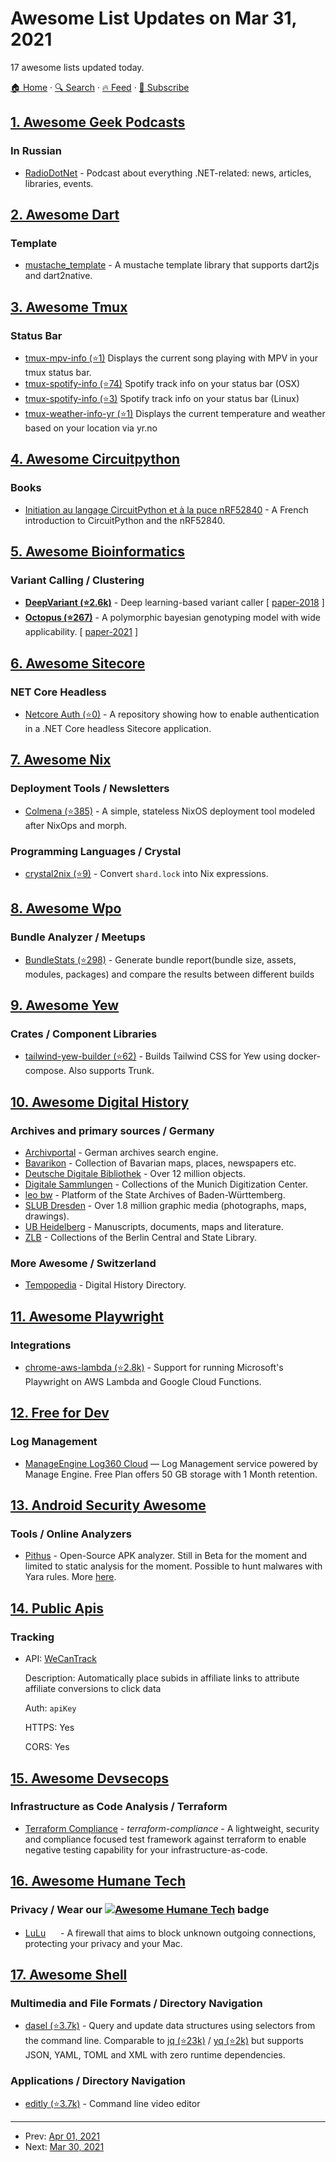 # Awesome List Updates on Mar 31, 2021

17 awesome lists updated today.

[🏠 Home](/README.md) · [🔍 Search](https://www.trackawesomelist.com/search/) · [🔥 Feed](https://www.trackawesomelist.com/rss.xml) · [📮 Subscribe](https://trackawesomelist.us17.list-manage.com/subscribe?u=d2f0117aa829c83a63ec63c2f&id=36a103854c)



## [1. Awesome Geek Podcasts](/content/ayr-ton/awesome-geek-podcasts/README.md)

### In Russian

*   [RadioDotNet](https://radio.dotnet.ru) - Podcast about everything .NET-related: news, articles, libraries, events.

## [2. Awesome Dart](/content/yissachar/awesome-dart/README.md)

### Template

*   [mustache\_template](https://pub.dev/packages/mustache_template) - A mustache template library that supports dart2js and dart2native.

## [3. Awesome Tmux](/content/rothgar/awesome-tmux/README.md)

### Status Bar

*   [tmux-mpv-info (⭐1)](https://github.com/Feqzz/tmux-mpv-info) Displays the current song playing with MPV in your tmux status bar.
*   [tmux-spotify-info (⭐74)](https://github.com/jdxcode/tmux-spotify-info) Spotify track info on your status bar (OSX)
*   [tmux-spotify-info (⭐3)](https://github.com/Feqzz/tmux-spotify-info) Spotify track info on your status bar (Linux)
*   [tmux-weather-info-yr (⭐1)](https://github.com/Feqzz/tmux-weather-info-yr) Displays the current temperature and weather based on your location via yr.no

## [4. Awesome Circuitpython](/content/adafruit/awesome-circuitpython/README.md)

### Books

*   [Initiation au langage CircuitPython et à la puce nRF52840](https://www.elektor.fr/initiation-au-langage-circuitpython-et-a-la-puce-nrf52840) - A French introduction to CircuitPython and the nRF52840.

## [5. Awesome Bioinformatics](/content/danielecook/Awesome-Bioinformatics/README.md)

### Variant Calling / Clustering

*   **[DeepVariant (⭐2.6k)](https://github.com/google/deepvariant)** - Deep learning-based variant caller \[ [paper-2018](https://rdcu.be/7Dhl) ]
*   **[Octopus (⭐267)](https://github.com/luntergroup/octopus)** - A polymorphic bayesian genotyping model with wide applicability. \[ [paper-2021](https://www.nature.com/articles/s41587-021-00861-3) ]

## [6. Awesome Sitecore](/content/MartinMiles/awesome-sitecore/README.md)

### NET Core Headless

*   [Netcore Auth (⭐0)](https://github.com/robearlam/sitecore-netcore-auth) - A repository showing how to enable authentication in a .NET Core headless Sitecore application.

## [7. Awesome Nix](/content/nix-community/awesome-nix/README.md)

### Deployment Tools / Newsletters

*   [Colmena (⭐385)](https://github.com/zhaofengli/colmena) - A simple, stateless NixOS deployment tool modeled after NixOps and morph.

### Programming Languages / Crystal

*   [crystal2nix (⭐9)](https://github.com/nix-community/crystal2nix) - Convert `shard.lock` into Nix expressions.

## [8. Awesome Wpo](/content/davidsonfellipe/awesome-wpo/README.md)

### Bundle Analyzer / Meetups

*   [BundleStats (⭐298)](https://github.com/relative-ci/bundle-stats) - Generate bundle report(bundle size, assets, modules, packages) and compare the results between different builds

## [9. Awesome Yew](/content/jetli/awesome-yew/README.md)

### Crates / Component Libraries

*   [tailwind-yew-builder (⭐62)](https://github.com/matiu2/tailwind-yew-builder) - Builds Tailwind CSS for Yew using docker-compose. Also supports Trunk.

## [10. Awesome Digital History](/content/maehr/awesome-digital-history/README.md)

### Archives and primary sources / Germany

*   [Archivportal](https://www.archivportal-d.de/) - German archives search engine.
*   [Bavarikon](https://www.bavarikon.de/) - Collection of Bavarian maps, places, newspapers etc.
*   [Deutsche Digitale Bibliothek](https://www.deutsche-digitale-bibliothek.de/) - Over 12 million objects.
*   [Digitale Sammlungen](https://www.digitale-sammlungen.de/) - Collections of the Munich Digitization Center.
*   [leo bw](https://www.leo-bw.de/) - Platform of the State Archives of Baden-Württemberg.
*   [SLUB Dresden](https://digital.slub-dresden.de/kollektionen/) - Over 1.8 million graphic media (photographs, maps, drawings).
*   [UB Heidelberg](https://www.ub.uni-heidelberg.de/helios/digi/digilit.html) - Manuscripts, documents, maps and literature.
*   [ZLB](https://digital.zlb.de/) - Collections of the Berlin Central and State Library.

### More Awesome / Switzerland

*   [Tempopedia](https://tempopedia.org/) - Digital History Directory.

## [11. Awesome Playwright](/content/mxschmitt/awesome-playwright/README.md)

### Integrations

*   [chrome-aws-lambda (⭐2.8k)](https://github.com/alixaxel/chrome-aws-lambda#usage-with-playwright) - Support for running Microsoft's Playwright on AWS Lambda and Google Cloud Functions.

## [12. Free for Dev](/content/ripienaar/free-for-dev/README.md)

### Log Management

*   [ManageEngine Log360 Cloud](https://www.manageengine.com/cloud-log-management) — Log Management service powered by Manage Engine. Free Plan offers 50 GB storage with 1 Month retention.

## [13. Android Security Awesome](/content/ashishb/android-security-awesome/README.md)

### Tools / Online Analyzers

*   [Pithus](https://beta.pithus.org/) - Open-Source APK analyzer. Still in Beta for the moment and limited to static analysis for the moment. Possible to hunt malwares with Yara rules. More [here](https://beta.pithus.org/about/).

## [14. Public Apis](/content/public-apis/public-apis/README.md)

### Tracking

- API: [WeCanTrack](https://docs.wecantrack.com)

  Description: Automatically place subids in affiliate links to attribute affiliate conversions to click data

  Auth: `apiKey`

  HTTPS: Yes

  CORS: Yes



## [15. Awesome Devsecops](/content/TaptuIT/awesome-devsecops/README.md)

### Infrastructure as Code Analysis / Terraform

*   [Terraform Compliance](https://terraform-compliance.com/) - *terraform-compliance* - A lightweight, security and compliance focused test framework against terraform to enable negative testing capability for your infrastructure-as-code.

## [16. Awesome Humane Tech](/content/humanetech-community/awesome-humane-tech/README.md)

### Privacy / Wear our   [![Awesome Humane Tech](https://raw.githubusercontent.com/humanetech-community/awesome-humane-tech/main/humane-tech-badge.svg?sanitize=true)](https://github.com/humanetech-community/awesome-humane-tech)   badge

*   [LuLu](https://objective-see.com/products/lulu.html) [<img src="https://raw.githubusercontent.com/humanetech-community/awesome-humane-tech/main/logo/github.svg?sanitize=true" width="16"/>](https://github.com/objective-see/LuLu) - A firewall that aims to block unknown outgoing connections, protecting your privacy and your Mac.

## [17. Awesome Shell](/content/alebcay/awesome-shell/README.md)

### Multimedia and File Formats / Directory Navigation

*   [dasel (⭐3.7k)](https://github.com/tomwright/dasel) - Query and update data structures using selectors from the command line. Comparable to [jq (⭐23k)](https://github.com/stedolan/jq) / [yq (⭐2k)](https://github.com/kislyuk/yq) but supports JSON, YAML, TOML and XML with zero runtime dependencies.

### Applications / Directory Navigation

*   [editly (⭐3.7k)](https://github.com/mifi/editly) - Command line video editor

---

- Prev: [Apr 01, 2021](/content/2021/04/01/README.md)
- Next: [Mar 30, 2021](/content/2021/03/30/README.md)